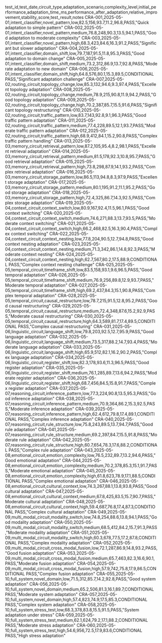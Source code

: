 test_id,test_date,circuit_type,adaptation_scenario,complexity_level,initial_performance,adaptation_time_ms,performance_after_adaptation,relative_improvement,stability_score,test_result,notes
CRA-001,2025-05-01,intent_classifier,novel_pattern,low,82.5,156,93.7,11.2,96.8,PASS,"Quick adaptation to simple pattern"
CRA-002,2025-05-01,intent_classifier,novel_pattern,medium,76.8,248,90.3,13.5,94.1,PASS,"Good adaptation to moderate complexity"
CRA-003,2025-05-01,intent_classifier,novel_pattern,high,68.3,423,84.6,16.3,91.2,PASS,"Significant but slower adaptation"
CRA-004,2025-05-01,intent_classifier,domain_shift,low,79.7,187,91.5,11.8,95.3,PASS,"Good adaptation to domain change"
CRA-005,2025-05-01,intent_classifier,domain_shift,medium,73.2,312,86.9,13.7,92.8,PASS,"Moderate adaptation to new domain"
CRA-006,2025-05-01,intent_classifier,domain_shift,high,64.8,576,80.1,15.3,89.5,CONDITIONAL PASS,"Significant adaptation challenge"
CRA-007,2025-05-02,routing_circuit,topology_change,low,85.3,132,94.6,9.3,97.4,PASS,"Excellent topology adaptation"
CRA-008,2025-05-02,routing_circuit,topology_change,medium,78.9,215,90.8,11.9,94.2,PASS,"Good topology adaptation"
CRA-009,2025-05-02,routing_circuit,topology_change,high,70.2,387,85.7,15.5,91.6,PASS,"Significant topology restructuring"
CRA-010,2025-05-02,routing_circuit,traffic_pattern,low,83.7,143,92.8,9.1,96.3,PASS,"Good traffic pattern adaptation"
CRA-011,2025-05-02,routing_circuit,traffic_pattern,medium,77.4,228,89.5,12.1,93.7,PASS,"Moderate traffic pattern adaptation"
CRA-012,2025-05-02,routing_circuit,traffic_pattern,high,68.9,412,84.1,15.2,90.8,PASS,"Complex traffic pattern handling"
CRA-013,2025-05-03,memory_circuit,retrieval_pattern,low,87.2,105,95.4,8.2,98.1,PASS,"Excellent retrieval adaptation"
CRA-014,2025-05-03,memory_circuit,retrieval_pattern,medium,81.5,178,92.3,10.8,95.7,PASS,"Good retrieval adaptation"
CRA-015,2025-05-03,memory_circuit,retrieval_pattern,high,73.8,298,87.9,14.1,93.2,PASS,"Complex retrieval adaptation"
CRA-016,2025-05-03,memory_circuit,storage_pattern,low,86.5,113,94.8,8.3,97.9,PASS,"Excellent storage adaptation"
CRA-017,2025-05-03,memory_circuit,storage_pattern,medium,80.1,195,91.2,11.1,95.2,PASS,"Good storage adaptation"
CRA-018,2025-05-03,memory_circuit,storage_pattern,high,72.4,325,86.7,14.3,92.5,PASS,"Complex storage adaptation"
CRA-019,2025-05-04,context_circuit,context_switch,low,80.9,167,92.4,11.5,96.1,PASS,"Good context switching"
CRA-020,2025-05-04,context_circuit,context_switch,medium,74.6,271,88.3,13.7,93.5,PASS,"Moderate context switching"
CRA-021,2025-05-04,context_circuit,context_switch,high,66.2,468,82.5,16.3,90.4,PASS,"Complex context switching"
CRA-022,2025-05-04,context_circuit,context_nesting,low,77.8,204,90.5,12.7,94.8,PASS,"Good context nesting adaptation"
CRA-023,2025-05-04,context_circuit,context_nesting,medium,71.3,342,86.1,14.8,92.3,PASS,"Moderate context nesting"
CRA-024,2025-05-04,context_circuit,context_nesting,high,62.7,567,80.2,17.5,88.9,CONDITIONAL PASS,"Complex context nesting challenge"
CRA-025,2025-05-05,temporal_circuit,timeframe_shift,low,83.5,158,93.1,9.6,96.5,PASS,"Good temporal adaptation"
CRA-026,2025-05-05,temporal_circuit,timeframe_shift,medium,76.9,256,89.8,12.9,93.7,PASS,"Moderate temporal adaptation"
CRA-027,2025-05-05,temporal_circuit,timeframe_shift,high,69.2,437,84.3,15.1,90.8,PASS,"Complex temporal adaptation"
CRA-028,2025-05-05,temporal_circuit,causal_restructure,low,78.7,215,91.5,12.8,95.2,PASS,"Good causal restructuring"
CRA-029,2025-05-05,temporal_circuit,causal_restructure,medium,72.4,348,87.6,15.2,92.9,PASS,"Moderate causal restructuring"
CRA-030,2025-05-05,temporal_circuit,causal_restructure,high,64.3,589,81.7,17.4,89.5,CONDITIONAL PASS,"Complex causal restructuring"
CRA-031,2025-05-06,linguistic_circuit,language_shift,low,79.8,203,92.5,12.7,95.9,PASS,"Good language adaptation"
CRA-032,2025-05-06,linguistic_circuit,language_shift,medium,73.5,317,88.2,14.7,93.4,PASS,"Moderate language adaptation"
CRA-033,2025-05-06,linguistic_circuit,language_shift,high,65.9,512,82.1,16.2,90.2,PASS,"Complex language adaptation"
CRA-034,2025-05-06,linguistic_circuit,register_shift,low,82.3,178,93.6,11.3,96.5,PASS,"Good register adaptation"
CRA-035,2025-05-06,linguistic_circuit,register_shift,medium,76.1,285,89.7,13.6,94.2,PASS,"Moderate register adaptation"
CRA-036,2025-05-06,linguistic_circuit,register_shift,high,68.7,456,84.5,15.8,91.7,PASS,"Complex register adaptation"
CRA-037,2025-05-07,reasoning_circuit,inference_pattern,low,77.3,224,90.8,13.5,95.3,PASS,"Good inference adaptation"
CRA-038,2025-05-07,reasoning_circuit,inference_pattern,medium,70.9,364,86.2,15.3,92.5,PASS,"Moderate inference adaptation"
CRA-039,2025-05-07,reasoning_circuit,inference_pattern,high,62.4,612,79.8,17.4,89.1,CONDITIONAL PASS,"Complex inference adaptation"
CRA-040,2025-05-07,reasoning_circuit,rule_structure,low,75.8,243,89.5,13.7,94.7,PASS,"Good rule adaptation"
CRA-041,2025-05-07,reasoning_circuit,rule_structure,medium,69.2,397,84.7,15.5,91.8,PASS,"Moderate rule adaptation"
CRA-042,2025-05-07,reasoning_circuit,rule_structure,high,60.7,654,78.3,17.6,88.2,CONDITIONAL PASS,"Complex rule adaptation"
CRA-043,2025-05-08,emotional_circuit,emotion_complexity,low,76.5,232,89.7,13.2,94.6,PASS,"Good emotional adaptation"
CRA-044,2025-05-08,emotional_circuit,emotion_complexity,medium,70.2,378,85.3,15.1,91.7,PASS,"Moderate emotional adaptation"
CRA-045,2025-05-08,emotional_circuit,emotion_complexity,high,61.8,623,78.9,17.1,88.5,CONDITIONAL PASS,"Complex emotional adaptation"
CRA-046,2025-05-08,emotional_circuit,cultural_context,low,74.3,267,88.1,13.8,93.8,PASS,"Good cultural adaptation"
CRA-047,2025-05-08,emotional_circuit,cultural_context,medium,67.8,425,83.5,15.7,90.7,PASS,"Moderate cultural adaptation"
CRA-048,2025-05-08,emotional_circuit,cultural_context,high,59.4,687,76.8,17.4,87.3,CONDITIONAL PASS,"Complex cultural adaptation"
CRA-049,2025-05-09,multi_modal_circuit,modality_switch,low,74.8,254,88.6,13.8,94.1,PASS,"Good modality adaptation"
CRA-050,2025-05-09,multi_modal_circuit,modality_switch,medium,68.5,412,84.2,15.7,91.3,PASS,"Moderate modality adaptation"
CRA-051,2025-05-09,multi_modal_circuit,modality_switch,high,60.3,678,77.5,17.2,87.8,CONDITIONAL PASS,"Complex modality adaptation"
CRA-052,2025-05-09,multi_modal_circuit,cross_modal_fusion,low,72.1,287,86.9,14.8,93.2,PASS,"Good fusion adaptation"
CRA-053,2025-05-09,multi_modal_circuit,cross_modal_fusion,medium,65.7,463,82.3,16.6,90.1,PASS,"Moderate fusion adaptation"
CRA-054,2025-05-09,multi_modal_circuit,cross_modal_fusion,high,57.9,742,75.8,17.9,86.5,CONDITIONAL PASS,"Complex fusion adaptation"
CRA-055,2025-05-10,full_system,novel_domain,low,71.5,312,85.7,14.2,92.8,PASS,"Good system adaptation"
CRA-056,2025-05-10,full_system,novel_domain,medium,65.2,506,81.3,16.1,89.7,CONDITIONAL PASS,"Moderate system adaptation"
CRA-057,2025-05-10,full_system,novel_domain,high,57.4,823,74.9,17.5,85.3,CONDITIONAL PASS,"Complex system adaptation"
CRA-058,2025-05-10,full_system,stress_test,low,68.3,378,83.8,15.5,91.5,PASS,"System adaptation under stress"
CRA-059,2025-05-10,full_system,stress_test,medium,62.1,624,79.2,17.1,88.2,CONDITIONAL PASS,"Moderate stress adaptation"
CRA-060,2025-05-10,full_system,stress_test,high,54.6,956,72.5,17.9,83.6,CONDITIONAL PASS,"High stress adaptation"